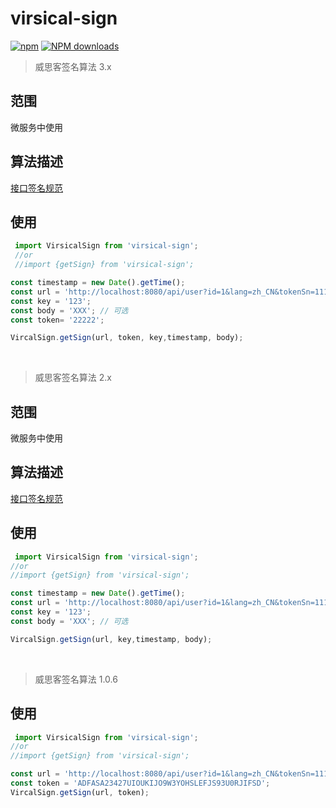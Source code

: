 # virsical-sign


[![npm](https://img.shields.io/npm/v/virsical-sign.svg?maxAge=2592000?style=plastic)](https://www.npmjs.com/package/virsical-sign)
[![NPM downloads](http://img.shields.io/npm/dm/virsical-sign.svg?style=flat-plastic)](https://npmjs.org/package/virsical-sign)

> 威思客签名算法 3.x



## 范围

微服务中使用

## 算法描述

[接口签名规范](https://docs.rd.virsical.cn/microservice/2wei-fu-wu-kai-fa-gui-fan/jie-kou-qian-ming.html)

## 使用

```js
 import VirsicalSign from 'virsical-sign';
 //or
 //import {getSign} from 'virsical-sign';

const timestamp = new Date().getTime();
const url = 'http://localhost:8080/api/user?id=1&lang=zh_CN&tokenSn=1111';
const key = '123';
const body = 'XXX'; // 可选
const token= '22222';

VircalSign.getSign(url, token, key,timestamp, body);
```

&nbsp;


> 威思客签名算法 2.x



## 范围

微服务中使用

## 算法描述

[接口签名规范](https://docs.rd.virsical.cn/microservice/2wei-fu-wu-kai-fa-gui-fan/jie-kou-qian-ming.html)

## 使用

```js
 import VirsicalSign from 'virsical-sign';
//or
//import {getSign} from 'virsical-sign';

const timestamp = new Date().getTime();
const url = 'http://localhost:8080/api/user?id=1&lang=zh_CN&tokenSn=1111';
const key = '123';
const body = 'XXX'; // 可选

VircalSign.getSign(url, key,timestamp, body);
```

&nbsp;

> 威思客签名算法 1.0.6

## 使用

```js
 import VirsicalSign from 'virsical-sign';
//or
//import {getSign} from 'virsical-sign';

const url = 'http://localhost:8080/api/user?id=1&lang=zh_CN&tokenSn=1111';
const token = 'ADFASA23427UIOUKIJO9W3YOHSLEFJS93U0RJIFSD';
VircalSign.getSign(url, token);
```
